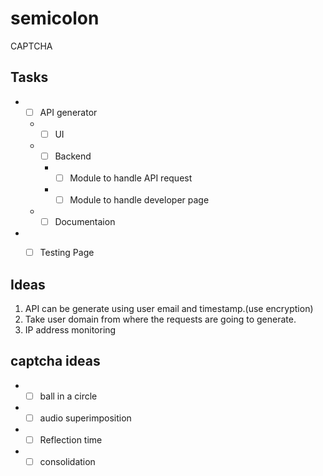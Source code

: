 # semicolon
CAPTCHA

## Tasks
* - [ ] API generator
  * - [ ] UI
  * - [ ] Backend
    * - [ ] Module to handle API request
    * - [ ] Module to handle developer page
  * - [ ] Documentaion
* - [ ] Testing Page


## Ideas
1. API can be generate using user email and timestamp.(use encryption)
2. Take user domain from where the requests are going to generate.
3. IP address monitoring


## captcha ideas
* - [ ] ball in a circle
* - [ ] audio superimposition
* - [ ] Reflection time
* - [ ] consolidation
